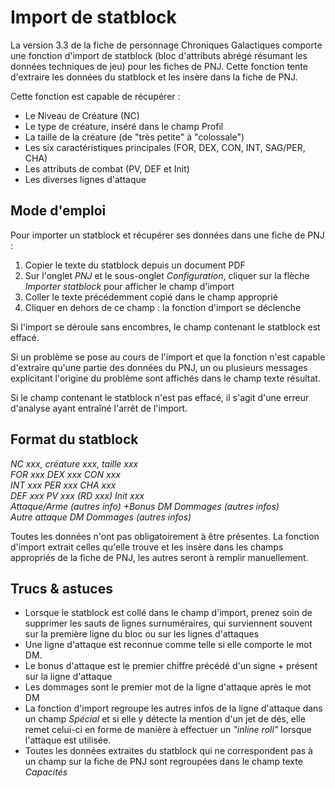 # Import de statblock #

La version 3.3 de la fiche de personnage Chroniques Galactiques comporte une fonction d'import de statblock (bloc d'attributs abrégé résumant les données techniques de jeu) pour les fiches de PNJ. Cette fonction tente d'extraire les données du statblock et les insère dans la fiche de PNJ.

Cette fonction est capable de récupérer :
* Le Niveau de Créature (NC)
* Le type de créature, inséré dans le champ Profil
* La taille de la créature (de "très petite" à "colossale")
* Les six caractéristiques principales (FOR, DEX, CON, INT, SAG/PER, CHA)
* Les attributs de combat (PV, DEF et Init)
* Les diverses lignes d'attaque

## Mode d'emploi ##
Pour importer un statblock et récupérer ses données dans une fiche de PNJ :
1. Copier le texte du statblock depuis un document PDF
2. Sur l'onglet _PNJ_ et le sous-onglet _Configuration_, cliquer sur la flèche _Importer statblock_ pour afficher le champ d'import
3. Coller le texte précédemment copié dans le champ approprié
4. Cliquer en dehors de ce champ : la fonction d'import se déclenche

Si l'import se déroule sans encombres, le champ contenant le statblock est effacé.

Si un problème se pose au cours de l'import et que la fonction n'est capable d'extraire qu'une partie des données du PNJ, un ou plusieurs messages explicitant l'origine du problème sont affichés dans le champ texte résultat.

Si le champ contenant le statblock n'est pas effacé, il s'agit d'une erreur d'analyse ayant entraîné l'arrêt de l'import.

## Format du statblock ##

_NC xxx, créature xxx, taille xxx_                                                                         
_FOR xxx DEX xxx CON xxx_                                                                                
_INT xxx PER xxx CHA xxx_                                                                                        
_DEF xxx PV xxx (RD xxx) Init xxx_                                                                               
_Attaque/Arme (autres info) +Bonus DM Dommages (autres infos)_                                             
_Autre attaque DM Dommages (autres infos)_                                             

Toutes les données n'ont pas obligatoirement à être présentes. La fonction d'import extrait celles qu'elle trouve et les insère dans les champs appropriés de la fiche de PNJ, les autres seront à remplir manuellement.

## Trucs & astuces ##
* Lorsque le statblock est collé dans le champ d'import, prenez soin de supprimer les sauts de lignes surnuméraires, qui surviennent souvent sur la première ligne du bloc ou sur les lignes d'attaques
* Une ligne d'attaque est reconnue comme telle si elle comporte le mot DM.
* Le bonus d'attaque est le premier chiffre précédé d'un signe + présent sur la ligne d'attaque
* Les dommages sont le premier mot de la ligne d'attaque après le mot DM
* La fonction d'import regroupe les autres infos de la ligne d'attaque dans un champ _Spécial_ et si elle y détecte la mention d'un jet de dés, elle remet celui-ci en forme de manière à effectuer un _"inline roll"_ lorsque l'attaque est utilisée.
* Toutes les données extraites du statblock qui ne correspondent pas à un champ sur la fiche de PNJ sont regroupées dans le champ texte _Capacités_
